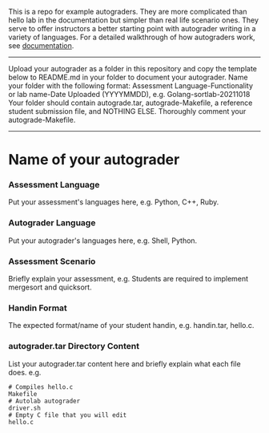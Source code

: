 This is a repo for example autograders. They are more complicated than hello lab in the documentation but simpler than real life scenario ones. They serve to offer instructors a better starting point with autograder writing in a variety of languages. For a detailed walkthrough of how autograders work, see [documentation](https://docs.autolabproject.com/lab/#writing-autograders).

---

Upload your autograder as a folder in this repository and copy the template below to README.md in your folder to document your autograder. Name your folder with the following format: Assessment Language-Functionality or lab name-Date Uploaded (YYYYMMDD), e.g. Golang-sortlab-20211018
Your folder should contain autograde.tar, autograde-Makefile, a reference student submission file, and NOTHING ELSE.
Thoroughly comment your autograde-Makefile.

---
# Name of your autograder

### Assessment Language
Put your assessment's languages here, e.g. Python, C++, Ruby.

### Autograder Language
Put your autograder's languages here, e.g. Shell, Python.

### Assessment Scenario
Briefly explain your assessment, e.g. Students are required to implement mergesort and quicksort.

### Handin Format
The expected format/name of your student handin, e.g. handin.tar, hello.c.

### autograder.tar Directory Content
List your autograder.tar content here and briefly explain what each file does.
e.g.
```
# Compiles hello.c
Makefile
# Autolab autograder
driver.sh
# Empty C file that you will edit
hello.c
```
